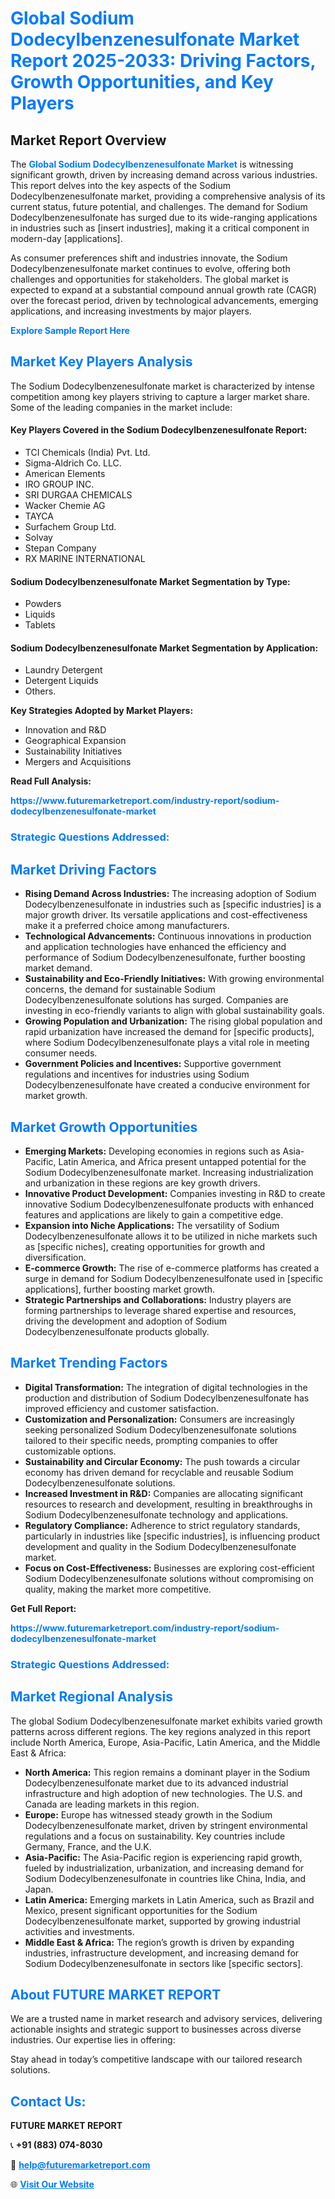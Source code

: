<h1 style="color: #007BFF;">Global Sodium Dodecylbenzenesulfonate Market Report 2025-2033: Driving Factors, Growth Opportunities, and Key Players</h1>

<section id="overview">
<h2>Market Report Overview</h2>
<p>The <a href="https://www.futuremarketreport.com/industry-report/sodium-dodecylbenzenesulfonate-market" style="color: #007BFF; text-decoration: none;"><strong>Global Sodium Dodecylbenzenesulfonate Market</strong></a> is witnessing significant growth, driven by increasing demand across various industries. This report delves into the key aspects of the Sodium Dodecylbenzenesulfonate market, providing a comprehensive analysis of its current status, future potential, and challenges. The demand for Sodium Dodecylbenzenesulfonate has surged due to its wide-ranging applications in industries such as [insert industries], making it a critical component in modern-day [applications].</p>
<p>As consumer preferences shift and industries innovate, the Sodium Dodecylbenzenesulfonate market continues to evolve, offering both challenges and opportunities for stakeholders. The global market is expected to expand at a substantial compound annual growth rate (CAGR) over the forecast period, driven by technological advancements, emerging applications, and increasing investments by major players.</p>
</section>

<section id="overview">
<p><a href="https://www.futuremarketreport.com/request-sample/reportId=58388" style="color: #007BFF; text-decoration: none;"><strong>Explore Sample Report Here</strong></a></p>
</section>

<section id="key-players">
<h2 style="color: #007BFF;">Market Key Players Analysis</h2>
<p>The Sodium Dodecylbenzenesulfonate market is characterized by intense competition among key players striving to capture a larger market share. Some of the leading companies in the market include:</p>
<h4>Key Players Covered in the Sodium Dodecylbenzenesulfonate Report:</h4>
<ul><li>TCI Chemicals (India) Pvt. Ltd.</li><li>Sigma-Aldrich Co. LLC.</li><li>American Elements</li><li>IRO GROUP INC.</li><li>SRI DURGAA CHEMICALS</li><li>Wacker Chemie AG</li><li>TAYCA</li><li>Surfachem Group Ltd.</li><li>Solvay</li><li>Stepan Company</li><li>RX MARINE INTERNATIONAL</li></ul>
<h4>Sodium Dodecylbenzenesulfonate Market Segmentation by Type:</h4>
<ul><li>Powders</li><li>Liquids</li><li>Tablets</li></ul>

<h4>Sodium Dodecylbenzenesulfonate Market Segmentation by Application:</h4>
<ul><li>Laundry Detergent</li><li>Detergent Liquids</li><li>Others.</li></ul>
<p><strong>Key Strategies Adopted by Market Players:</strong></p>
<ul>
<li>Innovation and R&D</li>
<li>Geographical Expansion</li>
<li>Sustainability Initiatives</li>
<li>Mergers and Acquisitions</li>
</ul>
</section>

<section>
<p><strong>Read Full Analysis: </strong></p><a href="https://www.futuremarketreport.com/industry-report/sodium-dodecylbenzenesulfonate-market" style="color: #007BFF; text-decoration: none;"><strong>https://www.futuremarketreport.com/industry-report/sodium-dodecylbenzenesulfonate-market</strong></a>
<h3 style="color: #007BFF;">Strategic Questions Addressed:</h3>
</section>

<section id="driving-factors">
<h2 style="color: #007BFF;">Market Driving Factors</h2>
<ul>
<li><strong>Rising Demand Across Industries:</strong> The increasing adoption of Sodium Dodecylbenzenesulfonate in industries such as [specific industries] is a major growth driver. Its versatile applications and cost-effectiveness make it a preferred choice among manufacturers.</li>
<li><strong>Technological Advancements:</strong> Continuous innovations in production and application technologies have enhanced the efficiency and performance of Sodium Dodecylbenzenesulfonate, further boosting market demand.</li>
<li><strong>Sustainability and Eco-Friendly Initiatives:</strong> With growing environmental concerns, the demand for sustainable Sodium Dodecylbenzenesulfonate solutions has surged. Companies are investing in eco-friendly variants to align with global sustainability goals.</li>
<li><strong>Growing Population and Urbanization:</strong> The rising global population and rapid urbanization have increased the demand for [specific products], where Sodium Dodecylbenzenesulfonate plays a vital role in meeting consumer needs.</li>
<li><strong>Government Policies and Incentives:</strong> Supportive government regulations and incentives for industries using Sodium Dodecylbenzenesulfonate have created a conducive environment for market growth.</li>
</ul>
</section>

<section id="growth-opportunities">
<h2 style="color: #007BFF;">Market Growth Opportunities</h2>
<ul>
<li><strong>Emerging Markets:</strong> Developing economies in regions such as Asia-Pacific, Latin America, and Africa present untapped potential for the Sodium Dodecylbenzenesulfonate market. Increasing industrialization and urbanization in these regions are key growth drivers.</li>
<li><strong>Innovative Product Development:</strong> Companies investing in R&D to create innovative Sodium Dodecylbenzenesulfonate products with enhanced features and applications are likely to gain a competitive edge.</li>
<li><strong>Expansion into Niche Applications:</strong> The versatility of Sodium Dodecylbenzenesulfonate allows it to be utilized in niche markets such as [specific niches], creating opportunities for growth and diversification.</li>
<li><strong>E-commerce Growth:</strong> The rise of e-commerce platforms has created a surge in demand for Sodium Dodecylbenzenesulfonate used in [specific applications], further boosting market growth.</li>
<li><strong>Strategic Partnerships and Collaborations:</strong> Industry players are forming partnerships to leverage shared expertise and resources, driving the development and adoption of Sodium Dodecylbenzenesulfonate products globally.</li>
</ul>
</section>

<section id="trending-factors">
<h2 style="color: #007BFF;">Market Trending Factors</h2>
<ul>
<li><strong>Digital Transformation:</strong> The integration of digital technologies in the production and distribution of Sodium Dodecylbenzenesulfonate has improved efficiency and customer satisfaction.</li>
<li><strong>Customization and Personalization:</strong> Consumers are increasingly seeking personalized Sodium Dodecylbenzenesulfonate solutions tailored to their specific needs, prompting companies to offer customizable options.</li>
<li><strong>Sustainability and Circular Economy:</strong> The push towards a circular economy has driven demand for recyclable and reusable Sodium Dodecylbenzenesulfonate solutions.</li>
<li><strong>Increased Investment in R&D:</strong> Companies are allocating significant resources to research and development, resulting in breakthroughs in Sodium Dodecylbenzenesulfonate technology and applications.</li>
<li><strong>Regulatory Compliance:</strong> Adherence to strict regulatory standards, particularly in industries like [specific industries], is influencing product development and quality in the Sodium Dodecylbenzenesulfonate market.</li>
<li><strong>Focus on Cost-Effectiveness:</strong> Businesses are exploring cost-efficient Sodium Dodecylbenzenesulfonate solutions without compromising on quality, making the market more competitive.</li>
</ul>
</section>

<section>
<p><strong>Get Full Report: </strong></p><a href="https://www.futuremarketreport.com/industry-report/sodium-dodecylbenzenesulfonate-market" style="color: #007BFF; text-decoration: none;"><strong>https://www.futuremarketreport.com/industry-report/sodium-dodecylbenzenesulfonate-market</strong></a>
<h3 style="color: #007BFF;">Strategic Questions Addressed:</h3>
</section>


<section id="regional-analysis">
<h2 style="color: #007BFF;">Market Regional Analysis</h2>
<p>The global Sodium Dodecylbenzenesulfonate market exhibits varied growth patterns across different regions. The key regions analyzed in this report include North America, Europe, Asia-Pacific, Latin America, and the Middle East & Africa:</p>
<ul>
<li><strong>North America:</strong> This region remains a dominant player in the Sodium Dodecylbenzenesulfonate market due to its advanced industrial infrastructure and high adoption of new technologies. The U.S. and Canada are leading markets in this region.</li>
<li><strong>Europe:</strong> Europe has witnessed steady growth in the Sodium Dodecylbenzenesulfonate market, driven by stringent environmental regulations and a focus on sustainability. Key countries include Germany, France, and the U.K.</li>
<li><strong>Asia-Pacific:</strong> The Asia-Pacific region is experiencing rapid growth, fueled by industrialization, urbanization, and increasing demand for Sodium Dodecylbenzenesulfonate in countries like China, India, and Japan.</li>
<li><strong>Latin America:</strong> Emerging markets in Latin America, such as Brazil and Mexico, present significant opportunities for the Sodium Dodecylbenzenesulfonate market, supported by growing industrial activities and investments.</li>
<li><strong>Middle East & Africa:</strong> The region’s growth is driven by expanding industries, infrastructure development, and increasing demand for Sodium Dodecylbenzenesulfonate in sectors like [specific sectors].</li>
</ul>
</section>

<footer>
<h2 style="color: #007BFF;">About FUTURE MARKET REPORT</h2>
<p>We are a trusted name in market research and advisory services, delivering actionable insights and strategic support to businesses across diverse industries. Our expertise lies in offering:</p>

<p>Stay ahead in today’s competitive landscape with our tailored research solutions.</p>

<h2 style="color: #007BFF;">Contact Us:</h2>
<p><strong>FUTURE MARKET REPORT</strong></p>
<p>📞 <strong>+91 (883) 074-8030</strong></p>
<p>📧 <strong><a href="mailto:help@futuremarketreport.com" style="color: #007BFF;">help@futuremarketreport.com</a></strong></p>
<p>🌐 <strong><a href="https://www.futuremarketreport.com/" style="color: #007BFF;">Visit Our Website</a></strong></p>
</footer>